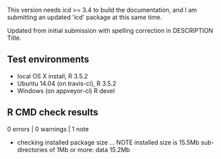 This version needs icd >= 3.4 to build the documentation, and I am submitting an updated 'icd' package at this same time.

Updated from initial submission with spelling correction in DESCRIPTION Title.

## Test environments
* local OS X install, R 3.5.2
* Ubuntu 14.04 (on travis-ci), R 3.5.2
* Windows (on appveyor-ci) R devel

## R CMD check results

0 errors | 0 warnings | 1 note

* checking installed package size ... NOTE
    installed size is 15.5Mb
    sub-directories of 1Mb or more:
      data  15.2Mb

